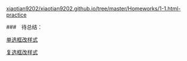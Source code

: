 [xiaotian9202/xiaotian9202.github.io/tree/master/Homeworks/1-1.html-practice](https://xiaotian9202.github.io/Homeworks/1-1.html-practice/)

###　待总结：

[单选框改样式](https://www.cnblogs.com/xinjie-just/p/5911086.html)

[复选框改样式](https://blog.csdn.net/qq_34182808/article/details/79992465)

